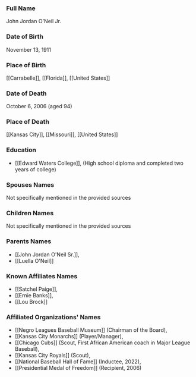 ### Full Name

John Jordan O'Neil Jr.

### Date of Birth

November 13, 1911

### Place of Birth

[[Carrabelle]], [[Florida]], [[United States]]

### Date of Death

October 6, 2006 (aged 94)

### Place of Death

[[Kansas City]], [[Missouri]], [[United States]]

### Education

- [[Edward Waters College]], (High school diploma and completed two years of college)

### Spouses Names

Not specifically mentioned in the provided sources

### Children Names

Not specifically mentioned in the provided sources

### Parents Names

- [[John Jordan O'Neil Sr.]],
- [[Luella O'Neil]]

### Known Affiliates Names

- [[Satchel Paige]],
- [[Ernie Banks]],
- [[Lou Brock]]

### Affiliated Organizations' Names

- [[Negro Leagues Baseball Museum]] (Chairman of the Board),
- [[Kansas City Monarchs]] (Player/Manager),
- [[Chicago Cubs]] (Scout, First African American coach in Major League Baseball),
- [[Kansas City Royals]] (Scout),
- [[National Baseball Hall of Fame]] (Inductee, 2022),
- [[Presidential Medal of Freedom]] (Recipient, 2006)